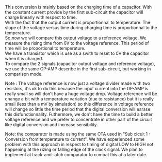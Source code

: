 This conversion is mainly based on the charging time of a capacitor. With the constant current provide by the first sub-circuit the capacitor will charge linearly with respect to time. \
With the fact that the output current is proportionnal to temperature. The slope of the voltage versus time during charging time is proportionnal to the temperature. \
So,now we will compare this output voltage to a reference voltage. We measure the rising time from 0V to the voltage reference. This period of time will be proportional to temperature. \
We have a transistor which is use as a swith to reset to 0V the capacitor when it is charged. \
To compare the 2 signals (capacitor output voltage and reference voltage), we use the same OP-AMP describe in the first sub-circuit, but working in comparison mode.

Note : The voltage reference is now just a voltage divider made with two resistors, it's ok to do this because the input current into the OP-AMP is really small so will don't have a huge voltage drop. Voltage reference will be change a bit with a temperature variation (due to resistance) but it is really small (less than a mV by simulation) so this difference in voltage reference will change so little the time period that the digital conversion will earase this disfunctionnality. Futhermore, we don't have the time to build a better voltage reference and we prefer to concentrate in other part of the circuit like digital conversion and increase sensibility.  

Note: the comparator is made using the same OTA used in "Sub cicuit 1 : Conversion from temperature to current". We have experienced some problem with this approach in respect to timing of digital LOW to HIGH not happening at the rizing or falling edge of the clock signal. We plan to implement at track-and-latch comparator to combat this at a later date. 

